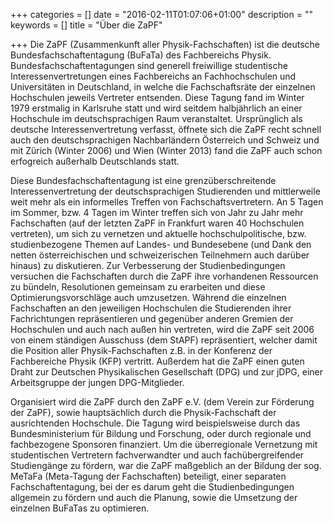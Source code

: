 +++
categories = []
date = "2016-02-11T01:07:06+01:00"
description = ""
keywords = []
title = "Über die ZaPF" 

+++
Die ZaPF (Zusammenkunft aller Physik-Fachschaften) ist die deutsche Bundesfachschaftentagung (BuFaTa) des Fachbereichs Physik. Bundesfachschaftentagungen sind generell freiwillige studentische Interessenvertretungen eines Fachbereichs an Fachhochschulen und Universitäten in Deutschland, in welche die Fachschaftsräte der einzelnen Hochschulen jeweils Vertreter entsenden. Diese Tagung fand im Winter 1979 erstmalig in Karlsruhe statt und wird seitdem halbjährlich an einer Hochschule im deutschsprachigen Raum veranstaltet. Ursprünglich als deutsche Interessenvertretung verfasst, öffnete sich die ZaPF recht schnell auch den deutschsprachigen Nachbarländern Österreich und Schweiz und mit Zürich (Winter 2006) und Wien (Winter 2013) fand die ZaPF auch schon erfogreich außerhalb Deutschlands statt.

Diese Bundesfachschaftentagung ist eine grenzüberschreitende Interessenvertretung der deutschsprachigen Studierenden und mittlerweile weit mehr als ein informelles Treffen von Fachschaftsvertretern. An 5 Tagen im Sommer, bzw. 4 Tagen im Winter treffen sich von Jahr zu Jahr mehr Fachschaften (auf der letzten ZaPF in Frankfurt waren 40 Hochschulen vertreten), um sich zu vernetzen und aktuelle hochschulpolitische, bzw. studienbezogene Themen auf Landes- und Bundesebene (und Dank den netten österreichischen und schweizerischen Teilnehmern auch darüber hinaus) zu diskutieren. Zur Verbesserung der Studienbedingungen versuchen die Fachschaften durch die ZaPF ihre vorhandenen Ressourcen zu bündeln, Resolutionen gemeinsam zu erarbeiten und diese Optimierungsvorschläge auch umzusetzen. Während die einzelnen Fachschaften an den jeweiligen Hochschulen die Studierenden ihrer Fachrichtungen repräsentieren und gegenüber anderen Gremien der Hochschulen und auch nach außen hin vertreten, wird die ZaPF seit 2006 von einem ständigen Ausschuss (dem StAPF) repräsentiert, welcher damit die Position aller Physik-Fachschaften z.B. in der Konferenz der Fachbereiche Physik (KFP) vertritt. Außerdem hat die ZaPF einen guten Draht zur Deutschen Physikalischen Gesellschaft (DPG) und zur jDPG, einer Arbeitsgruppe der jungen DPG-Mitglieder.

Organisiert wird die ZaPF durch den ZaPF e.V. (dem Verein zur Förderung der ZaPF), sowie hauptsächlich durch die Physik-Fachschaft der ausrichtenden Hochschule. Die Tagung wird beispielsweise durch das Bundesministerium für Bildung und Forschung, oder durch regionale und fachbezogene Sponsoren finanziert. Um die überregionale Vernetzung mit studentischen Vertretern fachverwandter und auch fachübergreifender Studiengänge zu fördern, war die ZaPF maßgeblich an der Bildung der sog. MeTaFa (Meta-Tagung der Fachschaften) beteiligt, einer separaten Fachschaftentagung, bei der es darum geht die Studienbedingungen allgemein zu fördern und auch die Planung, sowie die Umsetzung der einzelnen BuFaTas zu optimieren.
